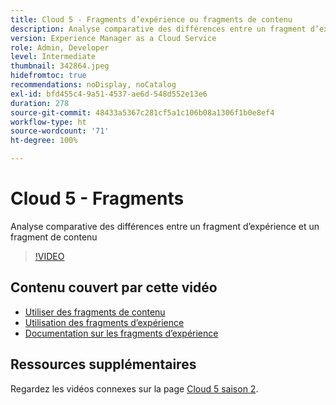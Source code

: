```yaml
---
title: Cloud 5 - Fragments d’expérience ou fragments de contenu
description: Analyse comparative des différences entre un fragment d’expérience et un fragment de contenu
version: Experience Manager as a Cloud Service
role: Admin, Developer
level: Intermediate
thumbnail: 342864.jpeg
hidefromtoc: true
recommendations: noDisplay, noCatalog
exl-id: bfd455c4-9a51-4537-ae6d-548d552e13e6
duration: 278
source-git-commit: 48433a5367c281cf5a1c106b08a1306f1b0e8ef4
workflow-type: ht
source-wordcount: '71'
ht-degree: 100%

---
```


# Cloud 5 - Fragments

Analyse comparative des différences entre un fragment d’expérience et un fragment de contenu

>[!VIDEO](https://video.tv.adobe.com/v/342864?quality=12&learn=on)

## Contenu couvert par cette vidéo

+ [Utiliser des fragments de contenu](https://experienceleague.adobe.com/docs/experience-manager-cloud-service/content/assets/content-fragments/content-fragments.html?lang=fr)
+ [Utilisation des fragments d’expérience](https://experienceleague.adobe.com/docs/experience-manager-learn/sites/experience-fragments/experience-fragments-feature-video-use.html?lang=fr)
+ [Documentation sur les fragments d’expérience](https://experienceleague.adobe.com/docs/experience-manager-cloud-service/content/sites/authoring/fundamentals/experience-fragments.html?lang=fr)

## Ressources supplémentaires

Regardez les vidéos connexes sur la page [Cloud 5 saison 2](../cloud5-season-2.md).
